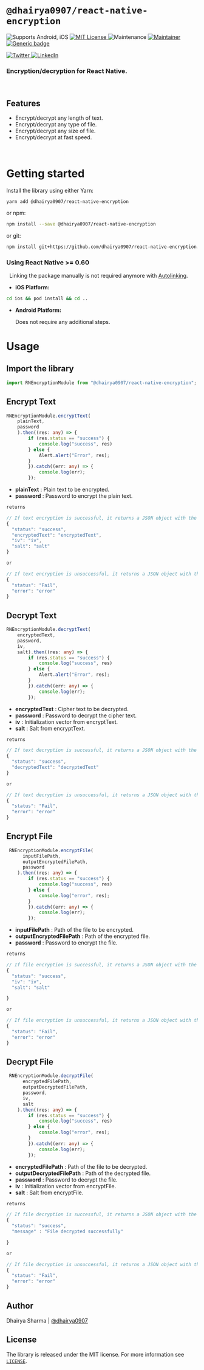 # `@dhairya0907/react-native-encryption`

![Supports Android, iOS](https://img.shields.io/badge/platforms-android%20|%20ios%20-lightgrey.svg) [ ![MIT License](https://img.shields.io/npm/l/@react-native-community/netinfo.svg) ](/LICENSE) ![Maintenance](https://img.shields.io/badge/Maintained%3F-yes-green.svg) [ ![Maintainer](https://img.shields.io/badge/maintainer-dhairya0907-blue) ](https://github.com/dhairya0907) [![Generic badge](https://img.shields.io/badge/version-1.0.0-blue.svg)](https://github.com/dhairya0907/react-native-encryption/releases) 

[![Twitter](https://img.shields.io/badge/dhairya__0907-%231DA1F2.svg?style=for-the-badge&logo=Twitter&logoColor=white) ](https://twitter.com/dhairya_0907) [ ![LinkedIn](https://img.shields.io/badge/linkedin-%230077B5.svg?style=for-the-badge&logo=linkedin&logoColor=white) ](https://www.linkedin.com/in/dhairyasharma0907/)

### Encryption/decryption for React Native.

&nbsp;
## Features
- Encrypt/decrypt any length of text.
- Encrypt/decrypt any type of file.
- Encrypt/decrypt any size of file.
- Encrypt/decrypt at fast speed.

&nbsp;

# Getting started

Install the library using either Yarn:

```
yarn add @dhairya0907/react-native-encryption
```

or npm:

```sh
npm install --save @dhairya0907/react-native-encryption
```

or git:

```sh
npm install git+https://github.com/dhairya0907/react-native-encryption.git
```

### Using React Native >= 0.60

&nbsp;
Linking the package manually is not required anymore with [Autolinking](https://github.com/react-native-community/cli/blob/master/docs/autolinking.md).

- **iOS Platform:**

```sh
cd ios && pod install && cd ..
```

- **Android Platform:**

  Does not require any additional steps.

# Usage

## Import the library

```javascript
import RNEncryptionModule from "@dhairya0907/react-native-encryption";
```

## Encrypt Text

```typescript
RNEncryptionModule.encryptText(
    plainText,
    password
    ).then((res: any) => {
        if (res.status == "success") {
            console.log("success", res)
        } else {
            Alert.alert("Error", res);
        }
        }).catch((err: any) => {
            console.log(err);
        });
```

- **plainText** : Plain text to be encrypted.
- **password** : Password to encrypt the plain text.

```javascript
returns

// If text encryption is successful, it returns a JSON object with the following structure:
{
  "status": "success",
  "encryptedText": "encryptedText",
  "iv": "iv",
  "salt": "salt"
}

or

// If text encryption is unsuccessful, it returns a JSON object with the following structure:
{
  "status": "Fail",
  "error": "error"
}
```

## Decrypt Text

```typescript
RNEncryptionModule.decryptText(
    encryptedText,
    password,
    iv,
    salt).then((res: any) => {
        if (res.status == "success") {
            console.log("success", res)
        } else {
            Alert.alert("Error", res);
        }
        }).catch((err: any) => {
            console.log(err);
        });
```
- **encryptedText** : Cipher text to be decrypted.
- **password** : Password to decrypt the cipher text.
- **iv** : Initialization vector from encryptText.
- **salt** : Salt from encryptText.

```javascript
returns

// If text decryption is successful, it returns a JSON object with the following structure:
{
  "status": "success",
  "decryptedText": "decryptedText"
}

or

// If text decryption is unsuccessful, it returns a JSON object with the following structure:
{
  "status": "Fail",
  "error": "error"
}
```

## Encrypt File

```typescript
 RNEncryptionModule.encryptFile(
      inputFilePath,
      outputEncryptedFilePath,
      password
    ).then((res: any) => {
        if (res.status == "success") {
            console.log("success", res)
        } else {
            console.log("error", res);
        }
        }).catch((err: any) => {
            console.log(err);
        });
```
- **inputFilePath** : Path of the file to be encrypted.
- **outputEncryptedFilePath** : Path of the encrypted file.
- **password** : Password to encrypt the file.

```javascript
returns

// If file encryption is successful, it returns a JSON object with the following structure:
{
  "status": "success",
  "iv": "iv",
  "salt": "salt"

}

or

// If file encryption is unsuccessful, it returns a JSON object with the following structure:
{
  "status": "Fail",
  "error": "error"
}
```

## Decrypt File

```typescript
 RNEncryptionModule.decryptFile(
      encryptedFilePath,
      outputDecryptedFilePath,
      password,
      iv,
      salt
    ).then((res: any) => {
        if (res.status == "success") {
            console.log("success", res)
        } else {
            console.log("error", res);
        }
        }).catch((err: any) => {
            console.log(err);
        });
```
- **encryptedFilePath** : Path of the file to be decrypted.
- **outputDecryptedFilePath** : Path of the decrypted file.
- **password** : Password to decrypt the file.
- **iv** : Initialization vector from encryptFile.
- **salt** : Salt from encryptFile.

```javascript
returns

// If file decryption is successful, it returns a JSON object with the following structure:
{
  "status": "success",
  "message" : "File decrypted successfully"

}

or

// If file decryption is unsuccessful, it returns a JSON object with the following structure:
{
  "status": "Fail",
  "error": "error"
}
```

## Author

Dhairya Sharma | [@dhairya0907](https://github.com/dhairya0907)


## License

The library is released under the MIT license. For more information see [`LICENSE`](/LICENSE).